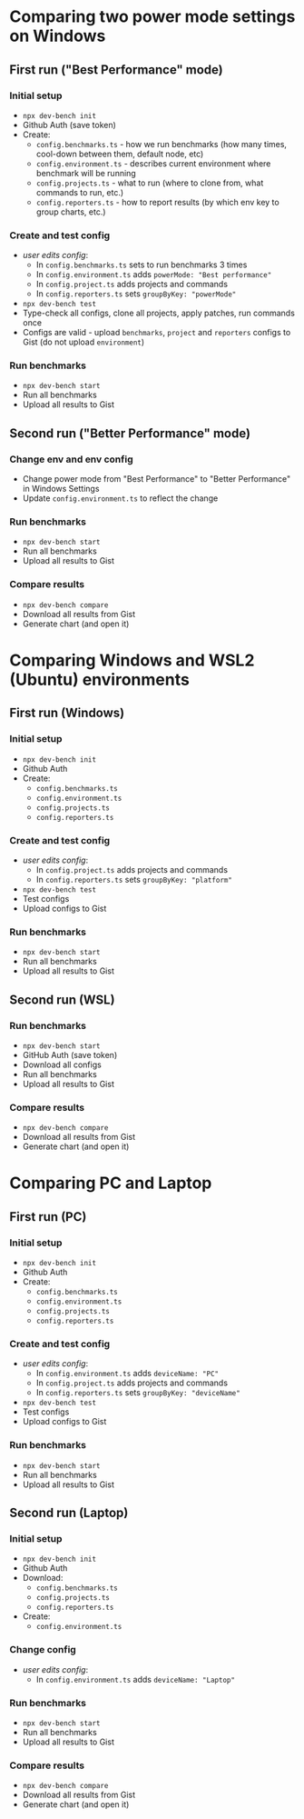 # Comparing two power mode settings on Windows

## First run ("Best Performance" mode)

### Initial setup

- `npx dev-bench init`
- Github Auth (save token)
- Create:
  - `config.benchmarks.ts` - how we run benchmarks (how many times, cool-down between them, default node, etc)
  - `config.environment.ts` - describes current environment where benchmark will be running
  - `config.projects.ts` - what to run (where to clone from, what commands to run, etc.)
  - `config.reporters.ts` - how to report results (by which env key to group charts, etc.)

### Create and test config

- _user edits config_:
  - In `config.benchmarks.ts` sets to run benchmarks 3 times
  - In `config.environment.ts` adds `powerMode: "Best performance"`
  - In `config.project.ts` adds projects and commands
  - In `config.reporters.ts` sets `groupByKey: "powerMode"`
- `npx dev-bench test`
- Type-check all configs, clone all projects, apply patches, run commands once
- Configs are valid - upload `benchmarks`, `project` and `reporters` configs to Gist (do not upload `environment`)

### Run benchmarks

- `npx dev-bench start`
- Run all benchmarks
- Upload all results to Gist

## Second run ("Better Performance" mode)

### Change env and env config

- Change power mode from "Best Performance" to "Better Performance" in Windows Settings
- Update `config.environment.ts` to reflect the change

### Run benchmarks

- `npx dev-bench start`
- Run all benchmarks
- Upload all results to Gist

### Compare results

- `npx dev-bench compare`
- Download all results from Gist
- Generate chart (and open it)

# Comparing Windows and WSL2 (Ubuntu) environments

## First run (Windows)

### Initial setup

- `npx dev-bench init`
- Github Auth
- Create:
  - `config.benchmarks.ts`
  - `config.environment.ts`
  - `config.projects.ts`
  - `config.reporters.ts`

### Create and test config

- _user edits config_:
  - In `config.project.ts` adds projects and commands
  - In `config.reporters.ts` sets `groupByKey: "platform"`
- `npx dev-bench test`
- Test configs
- Upload configs to Gist

### Run benchmarks

- `npx dev-bench start`
- Run all benchmarks
- Upload all results to Gist

## Second run (WSL)

### Run benchmarks

- `npx dev-bench start`
- GitHub Auth (save token)
- Download all configs
- Run all benchmarks
- Upload all results to Gist

### Compare results

- `npx dev-bench compare`
- Download all results from Gist
- Generate chart (and open it)

# Comparing PC and Laptop

## First run (PC)

### Initial setup

- `npx dev-bench init`
- Github Auth
- Create:
  - `config.benchmarks.ts`
  - `config.environment.ts`
  - `config.projects.ts`
  - `config.reporters.ts`

### Create and test config

- _user edits config_:
  - In `config.environment.ts` adds `deviceName: "PC"`
  - In `config.project.ts` adds projects and commands
  - In `config.reporters.ts` sets `groupByKey: "deviceName"`
- `npx dev-bench test`
- Test configs
- Upload configs to Gist

### Run benchmarks

- `npx dev-bench start`
- Run all benchmarks
- Upload all results to Gist

## Second run (Laptop)

### Initial setup

- `npx dev-bench init`
- Github Auth
- Download:
  - `config.benchmarks.ts`
  - `config.projects.ts`
  - `config.reporters.ts`
- Create:
  - `config.environment.ts`

### Change config

- _user edits config_:
  - In `config.environment.ts` adds `deviceName: "Laptop"`

### Run benchmarks

- `npx dev-bench start`
- Run all benchmarks
- Upload all results to Gist

### Compare results

- `npx dev-bench compare`
- Download all results from Gist
- Generate chart (and open it)

